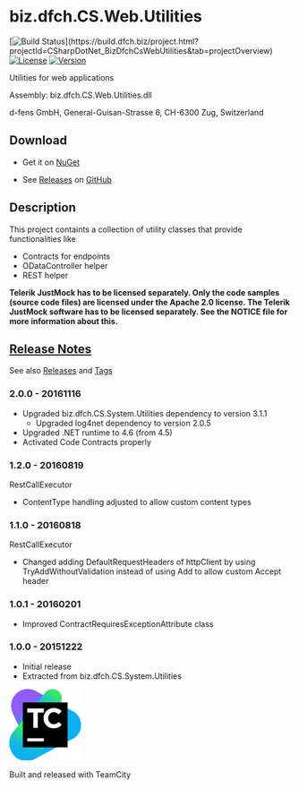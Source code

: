 # biz.dfch.CS.Web.Utilities
[![Build Status](https://build.dfch.biz/app/rest/builds/buildType:(id:CSharpDotNet_BizDfchCsWebUtilities_Build)/statusIcon)](https://build.dfch.biz/project.html?projectId=CSharpDotNet_BizDfchCsWebUtilities&tab=projectOverview)
[![License](https://img.shields.io/badge/license-Apache%20License%202.0-blue.svg)](https://github.com/dfensgmbh/biz.dfch.CS.Web.Utilities/blob/master/LICENSE)
[![Version](https://img.shields.io/nuget/v/biz.dfch.CS.Web.Utilities.svg)](https://www.nuget.org/packages/biz.dfch.CS.Web.Utilities/)

Utilities for web applications

Assembly: biz.dfch.CS.Web.Utilities.dll

d-fens GmbH, General-Guisan-Strasse 6, CH-6300 Zug, Switzerland

## Download

* Get it on [NuGet](https://www.nuget.org/packages/biz.dfch.CS.Web.Utilities/)

* See [Releases](https://github.com/dfensgmbh/biz.dfch.CS.Web.Utilities/releases) on [GitHub](https://github.com/dfch/biz.dfch.CS.Web.Utilities)

## Description

This project containts a collection of utility classes that provide functionalities like

* Contracts for endpoints
* ODataController helper
* REST helper

**Telerik JustMock has to be licensed separately. Only the code samples (source code files) are licensed under the Apache 2.0 license. The Telerik JustMock software has to be licensed separately. See the NOTICE file for more information about this.**

## [Release Notes](https://github.com/dfensgmbh/biz.dfch.CS.Web.Utilities/releases)

See also [Releases](https://github.com/dfensgmbh/biz.dfch.CS.Web.Utilities/releases) and [Tags](https://github.com/dfensgmbh/biz.dfch.CS.Web.Utilities/tags)

### 2.0.0 - 20161116

* Upgraded biz.dfch.CS.System.Utilities dependency to version 3.1.1
  * Upgraded log4net dependency to version 2.0.5
* Upgraded .NET runtime to 4.6 (from 4.5)
* Activated Code Contracts properly

### 1.2.0 - 20160819

RestCallExecutor
* ContentType handling adjusted to allow custom content types

### 1.1.0 - 20160818

RestCallExecutor
* Changed adding DefaultRequestHeaders of httpClient by using TryAddWithoutValidation instead of using Add to allow custom Accept header

### 1.0.1 - 20160201

* Improved ContractRequiresExceptionAttribute class


### 1.0.0 - 20151222

* Initial release
* Extracted from biz.dfch.CS.System.Utilities

[![TeamCity Logo](https://github.com/dfensgmbh/biz.dfch.CS.Web.Utilities/blob/develop/TeamCity.png)](https://www.jetbrains.com/teamcity/)

Built and released with TeamCity

